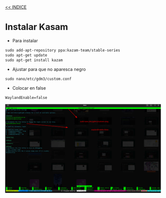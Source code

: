 [<< INDICE](../README.md)
# Instalar Kasam
- Para instalar
```console
sudo add-apt-repository ppa:kazam-team/stable-series
sudo apt-get update
sudo apt-get install kazam
```
- Ajustar para que no aparesca negro
```console
sudo nano/etc/gdm3/custom.conf
```
- Colocar en false
```console
WaylandEnable=false
```
**![Kasam](/5imagenes/instaladores/instalarKasam.png)**
